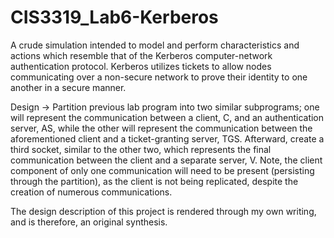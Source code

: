 # CIS3319_Lab6-Kerberos
A crude simulation intended to model and perform characteristics and actions which resemble that of the Kerberos computer-network authentication protocol. Kerberos utilizes tickets to allow nodes communicating over a non-secure network to prove their identity to one another in a secure manner.

Design -> Partition previous lab program into two similar subprograms; one will represent the communication between a client, C, and an authentication server, AS, while the other will represent the communication between the aforementioned client and a ticket-granting server, TGS. Afterward, create a third socket, similar to the other two, which represents the final communication between the client and a separate server, V. Note, the client component of only one communication will need to be present (persisting through the partition), as the client is not being replicated, despite the creation of numerous communications.

The design description of this project is rendered through my own writing, and is therefore, an original synthesis.
